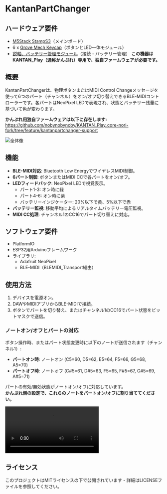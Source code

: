 # KantanPartChanger

## ハードウェア要件

- [M5Stack StampS3](https://www.switch-science.com/products/10377)（メインボード）
- 6 x [Grove Mech Keycap](https://wiki.seeedstudio.com/Grove-Mech_Keycap/)（ボタンとLED一体モジュール）
- [説軸、バッテリー管理モジュール](https://www.switch-science.com/products/9689)（接続・バッテリー管理） 
**この機器はKANTAN_Play（通称かんぷれ）専用で、独自ファームウェアが必要です。**

## 概要

KantanPartChangerは、物理ボタンまたはMIDI Control Changeメッセージを使って6つのパート（チャンネル）をオン/オフ切り替えできるBLE-MIDIコントローラーです。各パートはNeoPixel LEDで表現され、状態とバッテリー残量に基づいて色が変わります。

**かんぷれ用独自ファームウェアは以下に存在します:**  
https://github.com/nobynobynoby/KANTAN_Play_core-nori-fork/tree/feature/kantanpartchanger-support

![全体像](img/IMG_20250912_203441_1.jpg)

## 機能

- **BLE-MIDI対応**: Bluetooth Low EnergyでワイヤレスMIDI制御。
- **6パート制御**: ボタンまたはMIDI CCで各パートをオン/オフ。
- **LEDフィードバック**: NeoPixel LEDで視覚表示。
  - パート1-3: オン時に緑
  - パート4-6: オン時に紫
  - バッテリーインジケーター: 20%以下で黄、5%以下で赤
- **バッテリー監視**: 移動平均によるリアルタイムバッテリー電圧監視。
- **MIDI CC処理**: チャンネル1のCC16でパート切り替えに対応。

## ソフトウェア要件

- PlatformIO
- ESP32用Arduinoフレームワーク
- ライブラリ:
  - Adafruit NeoPixel
  - BLE-MIDI（BLEMIDI_Transport経由）

## 使用方法

1. デバイスを電源オン。
2. DAWやMIDIアプリからBLE-MIDIで接続。
3. ボタンでパートを切り替え、またはチャンネル1のCC16でパート状態をビットマスクで送信。


### ノートオン/オフとパートの対応

ボタン操作時、またはパート状態変更時に以下のノートが送信されます（チャンネル1）:

- **パートオン時**: ノートオン (C5=60, D5=62, E5=64, F5=66, G5=68, A5=70)
- **パートオフ時**: ノートオフ (C#5=61, D#5=63, F5=65, F#5=67, G#5=69, A#5=71)

パートの有効/無効状態がノートオン/オフに対応しています。  
**かんぷれ側の設定で、これらのノートをパートオン/オフに割り当ててください。**

<video src="img/VID_20250912_174708.mp4" controls></video>

## ライセンス

このプロジェクトはMITライセンスの下で公開されています - 詳細はLICENSEファイルを参照してください。